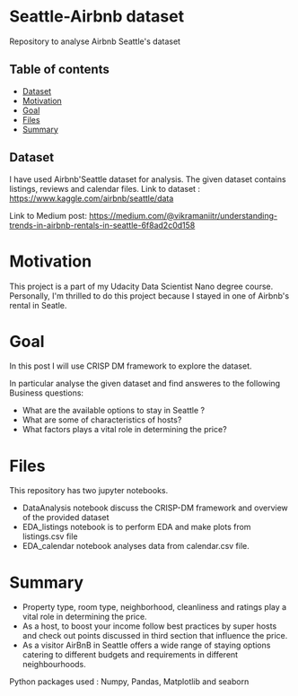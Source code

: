 # Seattle-Airbnb dataset
Repository to analyse Airbnb Seattle's dataset

## Table of contents

* [Dataset](#dataset)
* [Motivation](#motivation)
* [Goal](#goal)
* [Files](#files)
* [Summary](#summary)


	



## Dataset
I have used Airbnb'Seattle dataset for analysis. The given dataset contains listings, reviews and calendar files. 
Link to dataset : https://www.kaggle.com/airbnb/seattle/data

Link to Medium post: https://medium.com/@vikramaniitr/understanding-trends-in-airbnb-rentals-in-seattle-6f8ad2c0d158


# Motivation 
This project is a part of my Udacity  Data Scientist Nano degree course. Personally, I'm thrilled to do this project because I stayed in one of Airbnb's rental in Seatle. 

# Goal

In this post I will use CRISP DM framework to explore the dataset. 

In particular analyse the given dataset and find answeres to the following Business questions: 

* What are the available options to stay in Seattle ? 
* What are some of characteristics of hosts?
* What factors plays a vital role in determining the price?

# Files 
This repository has two jupyter notebooks. 
* DataAnalysis notebook discuss the CRISP-DM framework and overview of the provided dataset   
* EDA_listings notebook is to perform EDA and make plots from listings.csv file  
* EDA_calendar notebook analyses data from calendar.csv
file.  

# Summary 
* Property type, room type, neighborhood, cleanliness and ratings play a vital role in determining the price.
* As a host, to boost your income follow best practices by super hosts and check out points discussed in third section that influence the price.
* As a visitor AirBnB in Seattle offers a wide range of staying options catering to different budgets and requirements in different neighbourhoods.




Python packages used : Numpy, Pandas, Matplotlib and seaborn 

